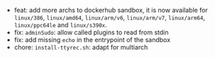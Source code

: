 - feat: add more archs to dockerhub sandbox, it is now available for `linux/386`, `linux/amd64`, `linux/arm/v6`, `linux/arm/v7`, `linux/arm64`, `linux/ppc64le` and `linux/s390x`.
- fix: `adminSudo`: allow called plugins to read from stdin
- fix: add missing `echo` in the entrypoint of the sandbox
- chore: `install-ttyrec.sh`: adapt for multiarch
